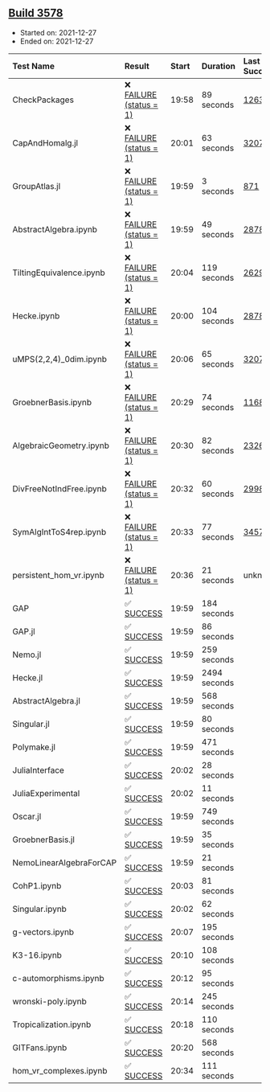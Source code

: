 ## [Build 3578](https://oscarci.mathematik.uni-kl.de/job/oscar-stable/3578/)

* Started on: 2021-12-27
* Ended on: 2021-12-27

| Test Name    | Result | Start | Duration | Last Success | First Failure |
|:-------------|:-------|:------|:---------|:-------------|:--------------|
| CheckPackages | ❌ [FAILURE (status = 1)](https://oscarci.mathematik.uni-kl.de/job/oscar-stable/3578/artifact/logs/build-3578/CheckPackages.log) | 19:58 | 89 seconds | [1263](https://oscarci.mathematik.uni-kl.de/job/oscar-stable/1263/) | [1264](https://oscarci.mathematik.uni-kl.de/job/oscar-stable/1264/) |
| CapAndHomalg.jl | ❌ [FAILURE (status = 1)](https://oscarci.mathematik.uni-kl.de/job/oscar-stable/3578/artifact/logs/build-3578/CapAndHomalg.jl.log) | 20:01 | 63 seconds | [3207](https://oscarci.mathematik.uni-kl.de/job/oscar-stable/3207/) | [3208](https://oscarci.mathematik.uni-kl.de/job/oscar-stable/3208/) |
| GroupAtlas.jl | ❌ [FAILURE (status = 1)](https://oscarci.mathematik.uni-kl.de/job/oscar-stable/3578/artifact/logs/build-3578/GroupAtlas.jl.log) | 19:59 | 3 seconds | [871](https://oscarci.mathematik.uni-kl.de/job/oscar-stable/871/) | [872](https://oscarci.mathematik.uni-kl.de/job/oscar-stable/872/) |
| AbstractAlgebra.ipynb | ❌ [FAILURE (status = 1)](https://oscarci.mathematik.uni-kl.de/job/oscar-stable/3578/artifact/logs/build-3578/AbstractAlgebra.ipynb.log) | 19:59 | 49 seconds | [2878](https://oscarci.mathematik.uni-kl.de/job/oscar-stable/2878/) | [2879](https://oscarci.mathematik.uni-kl.de/job/oscar-stable/2879/) |
| TiltingEquivalence.ipynb | ❌ [FAILURE (status = 1)](https://oscarci.mathematik.uni-kl.de/job/oscar-stable/3578/artifact/logs/build-3578/TiltingEquivalence.ipynb.log) | 20:04 | 119 seconds | [2629](https://oscarci.mathematik.uni-kl.de/job/oscar-stable/2629/) | [2630](https://oscarci.mathematik.uni-kl.de/job/oscar-stable/2630/) |
| Hecke.ipynb | ❌ [FAILURE (status = 1)](https://oscarci.mathematik.uni-kl.de/job/oscar-stable/3578/artifact/logs/build-3578/Hecke.ipynb.log) | 20:00 | 104 seconds | [2878](https://oscarci.mathematik.uni-kl.de/job/oscar-stable/2878/) | [2879](https://oscarci.mathematik.uni-kl.de/job/oscar-stable/2879/) |
| uMPS(2,2,4)_0dim.ipynb | ❌ [FAILURE (status = 1)](https://oscarci.mathematik.uni-kl.de/job/oscar-stable/3578/artifact/logs/build-3578/uMPS-2-2-4-_0dim.ipynb.log) | 20:06 | 65 seconds | [3207](https://oscarci.mathematik.uni-kl.de/job/oscar-stable/3207/) | [3208](https://oscarci.mathematik.uni-kl.de/job/oscar-stable/3208/) |
| GroebnerBasis.ipynb | ❌ [FAILURE (status = 1)](https://oscarci.mathematik.uni-kl.de/job/oscar-stable/3578/artifact/logs/build-3578/GroebnerBasis.ipynb.log) | 20:29 | 74 seconds | [1168](https://oscarci.mathematik.uni-kl.de/job/oscar-stable/1168/) | [1169](https://oscarci.mathematik.uni-kl.de/job/oscar-stable/1169/) |
| AlgebraicGeometry.ipynb | ❌ [FAILURE (status = 1)](https://oscarci.mathematik.uni-kl.de/job/oscar-stable/3578/artifact/logs/build-3578/AlgebraicGeometry.ipynb.log) | 20:30 | 82 seconds | [2326](https://oscarci.mathematik.uni-kl.de/job/oscar-stable/2326/) | [2327](https://oscarci.mathematik.uni-kl.de/job/oscar-stable/2327/) |
| DivFreeNotIndFree.ipynb | ❌ [FAILURE (status = 1)](https://oscarci.mathematik.uni-kl.de/job/oscar-stable/3578/artifact/logs/build-3578/DivFreeNotIndFree.ipynb.log) | 20:32 | 60 seconds | [2998](https://oscarci.mathematik.uni-kl.de/job/oscar-stable/2998/) | [2999](https://oscarci.mathematik.uni-kl.de/job/oscar-stable/2999/) |
| SymAlgIntToS4rep.ipynb | ❌ [FAILURE (status = 1)](https://oscarci.mathematik.uni-kl.de/job/oscar-stable/3578/artifact/logs/build-3578/SymAlgIntToS4rep.ipynb.log) | 20:33 | 77 seconds | [3457](https://oscarci.mathematik.uni-kl.de/job/oscar-stable/3457/) | [3458](https://oscarci.mathematik.uni-kl.de/job/oscar-stable/3458/) |
| persistent_hom_vr.ipynb | ❌ [FAILURE (status = 1)](https://oscarci.mathematik.uni-kl.de/job/oscar-stable/3578/artifact/logs/build-3578/persistent_hom_vr.ipynb.log) | 20:36 | 21 seconds | unknown | unknown |
| GAP | ✅ [SUCCESS](https://oscarci.mathematik.uni-kl.de/job/oscar-stable/3578/artifact/logs/build-3578/GAP.log) | 19:59 | 184 seconds |  |  |
| GAP.jl | ✅ [SUCCESS](https://oscarci.mathematik.uni-kl.de/job/oscar-stable/3578/artifact/logs/build-3578/GAP.jl.log) | 19:59 | 86 seconds |  |  |
| Nemo.jl | ✅ [SUCCESS](https://oscarci.mathematik.uni-kl.de/job/oscar-stable/3578/artifact/logs/build-3578/Nemo.jl.log) | 19:59 | 259 seconds |  |  |
| Hecke.jl | ✅ [SUCCESS](https://oscarci.mathematik.uni-kl.de/job/oscar-stable/3578/artifact/logs/build-3578/Hecke.jl.log) | 19:59 | 2494 seconds |  |  |
| AbstractAlgebra.jl | ✅ [SUCCESS](https://oscarci.mathematik.uni-kl.de/job/oscar-stable/3578/artifact/logs/build-3578/AbstractAlgebra.jl.log) | 19:59 | 568 seconds |  |  |
| Singular.jl | ✅ [SUCCESS](https://oscarci.mathematik.uni-kl.de/job/oscar-stable/3578/artifact/logs/build-3578/Singular.jl.log) | 19:59 | 80 seconds |  |  |
| Polymake.jl | ✅ [SUCCESS](https://oscarci.mathematik.uni-kl.de/job/oscar-stable/3578/artifact/logs/build-3578/Polymake.jl.log) | 19:59 | 471 seconds |  |  |
| JuliaInterface | ✅ [SUCCESS](https://oscarci.mathematik.uni-kl.de/job/oscar-stable/3578/artifact/logs/build-3578/JuliaInterface.log) | 20:02 | 28 seconds |  |  |
| JuliaExperimental | ✅ [SUCCESS](https://oscarci.mathematik.uni-kl.de/job/oscar-stable/3578/artifact/logs/build-3578/JuliaExperimental.log) | 20:02 | 11 seconds |  |  |
| Oscar.jl | ✅ [SUCCESS](https://oscarci.mathematik.uni-kl.de/job/oscar-stable/3578/artifact/logs/build-3578/Oscar.jl.log) | 19:59 | 749 seconds |  |  |
| GroebnerBasis.jl | ✅ [SUCCESS](https://oscarci.mathematik.uni-kl.de/job/oscar-stable/3578/artifact/logs/build-3578/GroebnerBasis.jl.log) | 19:59 | 35 seconds |  |  |
| NemoLinearAlgebraForCAP | ✅ [SUCCESS](https://oscarci.mathematik.uni-kl.de/job/oscar-stable/3578/artifact/logs/build-3578/NemoLinearAlgebraForCAP.log) | 19:59 | 21 seconds |  |  |
| CohP1.ipynb | ✅ [SUCCESS](https://oscarci.mathematik.uni-kl.de/job/oscar-stable/3578/artifact/logs/build-3578/CohP1.ipynb.log) | 20:03 | 81 seconds |  |  |
| Singular.ipynb | ✅ [SUCCESS](https://oscarci.mathematik.uni-kl.de/job/oscar-stable/3578/artifact/logs/build-3578/Singular.ipynb.log) | 20:02 | 62 seconds |  |  |
| g-vectors.ipynb | ✅ [SUCCESS](https://oscarci.mathematik.uni-kl.de/job/oscar-stable/3578/artifact/logs/build-3578/g-vectors.ipynb.log) | 20:07 | 195 seconds |  |  |
| K3-16.ipynb | ✅ [SUCCESS](https://oscarci.mathematik.uni-kl.de/job/oscar-stable/3578/artifact/logs/build-3578/K3-16.ipynb.log) | 20:10 | 108 seconds |  |  |
| c-automorphisms.ipynb | ✅ [SUCCESS](https://oscarci.mathematik.uni-kl.de/job/oscar-stable/3578/artifact/logs/build-3578/c-automorphisms.ipynb.log) | 20:12 | 95 seconds |  |  |
| wronski-poly.ipynb | ✅ [SUCCESS](https://oscarci.mathematik.uni-kl.de/job/oscar-stable/3578/artifact/logs/build-3578/wronski-poly.ipynb.log) | 20:14 | 245 seconds |  |  |
| Tropicalization.ipynb | ✅ [SUCCESS](https://oscarci.mathematik.uni-kl.de/job/oscar-stable/3578/artifact/logs/build-3578/Tropicalization.ipynb.log) | 20:18 | 110 seconds |  |  |
| GITFans.ipynb | ✅ [SUCCESS](https://oscarci.mathematik.uni-kl.de/job/oscar-stable/3578/artifact/logs/build-3578/GITFans.ipynb.log) | 20:20 | 568 seconds |  |  |
| hom_vr_complexes.ipynb | ✅ [SUCCESS](https://oscarci.mathematik.uni-kl.de/job/oscar-stable/3578/artifact/logs/build-3578/hom_vr_complexes.ipynb.log) | 20:34 | 111 seconds |  |  |
